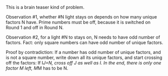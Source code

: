 This is a brain teaser kind of problem.

Observation #1, whether #N light stays on depends on how many unique factors N have. Prime numbers must be off, because it is switched on Round 1 and off in Round N.

Observation #2, for a light #N to stays on, N needs to have odd number of factors. Fact: only square numbers can have odd number of unique factors.

Proof by contradiction: If a number has odd number of unique factors, and is not a square number, write down all its unique factors, and start crossing off the factors: If I*J=N, cross off J as well as I. In the end, there is only one factor M left, M*M has to be N.

